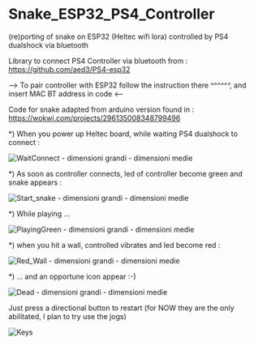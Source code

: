 # Snake_ESP32_PS4_Controller
(re)porting of snake on ESP32 (Heltec wifi lora) controlled by PS4 dualshock via bluetooth

Library to connect PS4 Controller via bluetooth from : https://github.com/aed3/PS4-esp32

--> To pair controller with ESP32 follow the instruction there ^^^^^^, and insert MAC BT address in code <--

Code for snake adapted from arduino version found in : https://wokwi.com/projects/296135008348799496

*) When you power up Heltec board, while waiting PS4 dualshock to connect :

![WaitConnect - dimensioni grandi - dimensioni medie](https://github.com/mattcalavera/Snake_ESP32_PS4_Controller/assets/3481862/7e6dc6d2-9d98-411d-b291-5be8f4ca7325)

*) As soon as controller connects, led of controller become green and snake appears :

![Start_snake - dimensioni grandi - dimensioni medie](https://github.com/mattcalavera/Snake_ESP32_PS4_Controller/assets/3481862/36e8dde8-ce18-434f-8251-e7ae84c99421)

*) While playing ... 

![PlayingGreen - dimensioni grandi - dimensioni medie](https://github.com/mattcalavera/Snake_ESP32_PS4_Controller/assets/3481862/a44fd73c-730a-41ae-9d1a-de2b815bb465)

*) when you hit a wall, controlled vibrates and led become red :

![Red_Wall - dimensioni grandi - dimensioni medie](https://github.com/mattcalavera/Snake_ESP32_PS4_Controller/assets/3481862/01c3563d-6629-45ae-a8cd-1b3f62eee348)

*) ... and an opportune icon appear :-)

![Dead - dimensioni grandi - dimensioni medie](https://github.com/mattcalavera/Snake_ESP32_PS4_Controller/assets/3481862/72e0aa79-c975-42d1-b0ce-f854d4731c38)

Just press a directional button to restart (for NOW they are the only abilitated, I plan to try use the jogs)

![Keys](https://github.com/mattcalavera/Snake_ESP32_PS4_Controller/assets/3481862/1e222a11-fd3b-4138-8bac-155730044217)
